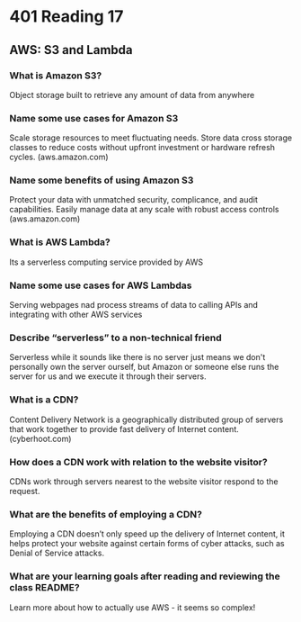 # 401 Reading 17

## AWS: S3 and Lambda

### What is Amazon S3?

Object storage built to retrieve any amount of data from anywhere

### Name some use cases for Amazon S3

Scale storage resources to meet fluctuating needs. Store data cross storage classes to reduce costs without upfront investment or hardware refresh cycles. (aws.amazon.com)

### Name some benefits of using Amazon S3

Protect your data with unmatched security, complicance, and audit capabilities. Easily manage data at any scale with robust access controls (aws.amazon.com)

### What is AWS Lambda?

Its a serverless computing service provided by AWS

### Name some use cases for AWS Lambdas

Serving webpages nad process streams of data to calling APIs and integrating with other AWS services

### Describe “serverless” to a non-technical friend

Serverless while it sounds like there is no server just means we don't personally own the server ourself, but Amazon or someone else runs the server for us and we execute it through their servers.

### What is a CDN?

Content Delivery Network is a geographically distributed group of servers that work together to provide fast delivery of Internet content. (cyberhoot.com)

### How does a CDN work with relation to the website visitor?

CDNs work through servers nearest to the website visitor respond to the request.

### What are the benefits of employing a CDN?

Employing a CDN doesn’t only speed up the delivery of Internet content, it helps protect your website against certain forms of cyber attacks, such as Denial of Service attacks.

### What are your learning goals after reading and reviewing the class README?

Learn more about how to actually use AWS - it seems so complex!

